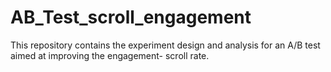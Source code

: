 # AB_Test_scroll_engagement
This repository contains the experiment design and analysis for an A/B test aimed at improving the engagement- scroll rate.
